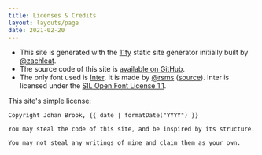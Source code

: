 ```yaml
---
title: Licenses & Credits
layout: layouts/page
date: 2021-02-20
---
```


- This site is generated with the [11ty](https://www.11ty.io/) static site generator initially built by [@zachleat](https://twitter.com/zachleat/).
- The source code of this site is [available on GitHub](https://github.com/johanbrook/johanbrook.com).
- The only font used is [Inter](https://rsms.me/inter). It is made by [@rsms](https://twitter.com/rsms) ([source](https://github.com/rsms/inter)). Inter is licensed under the [SIL Open Font License 1.1](https://choosealicense.com/licenses/ofl-1.1/).

This site's simple license:

```
Copyright Johan Brook, {{ date | formatDate("YYYY") }}

You may steal the code of this site, and be inspired by its structure.

You may not steal any writings of mine and claim them as your own.
```
